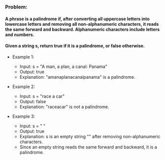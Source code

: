### Problem:

#### A phrase is a palindrome if, after converting all uppercase letters into lowercase letters and removing all non-alphanumeric characters, it reads the same forward and backward. Alphanumeric characters include letters and numbers.

#### Given a string s, return true if it is a palindrome, or false otherwise.

- Example 1:
  - Input: s = "A man, a plan, a canal: Panama"
  - Output: true
  - Explanation: "amanaplanacanalpanama" is a palindrome.

- Example 2:
  - Input: s = "race a car"
  - Output: false
  - Explanation: "raceacar" is not a palindrome.

- Example 3:
  - Input: s = " "
  - Output: true
  - Explanation: s is an empty string "" after removing non-alphanumeric characters.
  - Since an empty string reads the same forward and backward, it is a palindrome.
